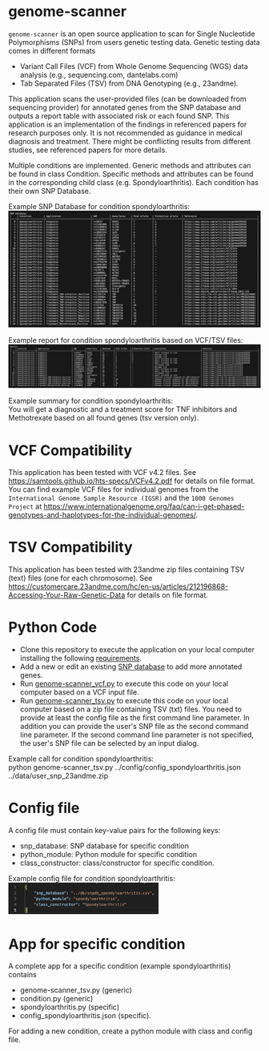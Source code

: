 # genome-scanner
`genome-scanner` is an open source application to scan for Single Nucleotide Polymorphisms (SNPs) from users genetic testing data. 
Genetic testing data comes in different formats
* Variant Call Files (VCF) from Whole Genome Sequencing (WGS) data analysis (e.g., sequencing.com, dantelabs.com)
* Tab Separated Files (TSV) from DNA Genotyping (e.g., 23andme).

This application scans the user-provided files (can be downloaded from sequencing provider) for annotated genes from the SNP database and outputs a report table with associated risk or each found SNP. This application is an implementation of the findings in referenced papers for research purposes only. It is not recommended as guidance in medical diagnosis and treatment. There might be conflicting results from different studies, see referenced papers for more details.

Multiple conditions are implemented. Generic methods and attributes can be found in class Condition. Specific methods and attributes can be found in the corresponding child class (e.g. Spondyloarthritis). Each condition has their own SNP Database.

Example SNP Database for condition spondyloarthritis:\
[<img src="./doc/snpdb.png" width="800"/>](./doc/snpdb.png)

Example report for condition spondyloarthritis based on VCF/TSV files:\
[<img src="./doc/results.png" width="1000"/>](./doc/results.png)

Example summary for condition spondyloarthritis:\
You will get a diagnostic and a treatment score for TNF inhibitors and Methotrexate based on all found genes (tsv version only).

# VCF Compatibility
This application has been tested with VCF v4.2 files. See https://samtools.github.io/hts-specs/VCFv4.2.pdf for details on file format. You can find example VCF files for individual genomes from the `International Genome Sample Resource (IGSR)` and the `1000 Genomes Project` at https://www.internationalgenome.org/faq/can-i-get-phased-genotypes-and-haplotypes-for-the-individual-genomes/.

# TSV Compatibility
This application has been tested with 23andme zip files containing TSV (text) files (one for each chromosome). See https://customercare.23andme.com/hc/en-us/articles/212196868-Accessing-Your-Raw-Genetic-Data for details on file format.

# Python Code
* Clone this repository to execute the application on your local computer installing the following [requirements](./requirements.txt).
* Add a new or edit an existing [SNP database](./db) to add more annotated genes.
* Run [genome-scanner_vcf.py](./code/genome-scanner_vcf.py) to execute this code on your local computer based on a VCF input file.
* Run [genome-scanner_tsv.py](./code/genome-scanner_tsv.py) to execute this code on your local computer based on a zip file containing TSV (txt) files. You need to provide at least the config file as the first command line parameter. In addition you can provide the user's SNP file as the second command line parameter. If the second command line parameter is not specified, the user's SNP file can be selected by an input dialog.

Example call for condition spondyloarthritis:\
python genome-scanner_tsv.py ../config/config_spondyloarthritis.json ../data/user_snp_23andme.zip

# Config file
A config file must contain key-value pairs for the following keys:
* snp_database: SNP database for specific condition
* python_module: Python module for specific condition
* class_constructor: class/constructor for specific condition.

Example config file for condition spondyloarthritis:\
[<img src="./doc/config.png" width="300"/>](./doc/config.png)

# App for specific condition
A complete app for a specific condition (example spondyloarthritis) contains
* genome-scanner_tsv.py (generic)
* condition.py (generic)
* spondyloarthritis.py (specific)
* config_spondyloarthritis.json (specific).

For adding a new condition, create a python module with class and config file.
  
